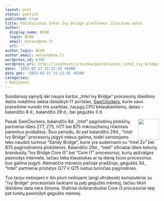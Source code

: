 ```yaml
---
layout: post
status: publish
published: true
title: Patikslintos Intel Ivy Bridge platformos išleidimo datos
author:
  display_name: BC00
  login: BC00
  email: matasx@one.lt
  url: ''
author_login: BC00
author_email: matasx@one.lt
wordpress_id: 6399
wordpress_url: http://localhost/site/new/patikslintos_intel_ivy_bridge_platformos_isleidimo_datos/
date: '2012-02-27 21:22:35 +0200'
date_gmt: '2012-02-27 21:22:35 +0200'
categories:
- Naujienos
---
```

<p>
	Susidariusį sąmyšį dėl naujos kartos „Intel Ivy Bridge” procesorių išleidimo datos nukėlimo siekia išblaškyti IT portalas, <a href=http://www.sweclockers.com/nyhet/15113-nya-lanseringsdatum-for-intel-ivy-bridge">SweClockers</a>, kurie savo pranešime nurodo tris svarbias, naujųjų CPU belaukiantiems, datas – balandžio 8 d., balandžio 29 d., bei gegužės 3 d.</p>
<p>
	<img alt="" src="http://technews.lt/upload/intel.gif" style="width: 68px; height: 68px; float: right;" />Pasak SweClockers, balandžio 8d. „Intel” pagrindinių plokščių partneriai išleis Z77, Z75, H77 bei B75 mikroschemų rinkiniais paremtus produktus. Šiuo periodu, iki pat balandžio 29d., “Intel Ivy Bridge” procesorių įsigyti nebus galima, todėl vartotojams teks naudoti turimus “Sandy Bridge”, kurie yra suderinami su “Intel Zx” bei B75 pagrindinėmis plokštėmis. Balandžio 29d., “Intel” oficialiai išleis keturių branduolių “Ivy Bridge Core i5” bei “Core i7” procesorius, kurių apžvalgos pasirodys internete, tačiau lieka klaustukas ar tą dieną šiuos procesorius bus galima įsigyti. Ateinančio mėnesio pačioje pradžioje, gegužės 3d., “Intel” partneriai pristatys Q77 ir Q75 lustus turinčias pagrindines.</p>
<p>
	Tuo tarpu nešiojami ir itin ploni nešiojami (angl.ultrabook) kompiuteriai su “Ivy Bridge” procesoriais laukiami tą patį gegužės mėnesį, tačiau tiksli išleidimo data nėra žinoma. Staliniai dvibranduoliai Core i3 procesoriai taip pat turėtų pasirodyti gegužės mėnesį.</p>
